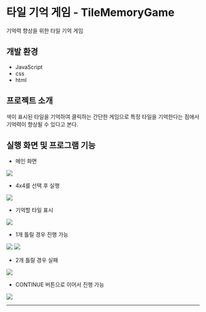 # 타일 기억 게임 - TileMemoryGame
기억력 향상을 위한 타일 기억 게임

## 개발 환경
+ JavaScript
+ css
+ html

## 프로젝트 소개
색이 표시된 타일을 기억하여 클릭하는 간단한 게임으로 특정 타일을 기억한다는 점에서 기억력이 향상될 수 있다고 본다.

## 실행 화면 및 프로그램 기능
+ 메인 화면
<img src="https://user-images.githubusercontent.com/50476562/168249204-38f8c001-8868-4e98-a074-3e461d30d61d.png"/>

+ 4x4를 선택 후 실행
<img src="https://user-images.githubusercontent.com/50476562/168249212-b286263e-3aa3-4326-9239-4da96fdef8c9.png"/>

+ 기억할 타일 표시
<img src="https://user-images.githubusercontent.com/50476562/168249214-de57f85b-518d-4685-9ba9-8772bf68b31c.png"/>

+ 1개 틀릴 경우 진행 가능
<div>
  <img src="https://user-images.githubusercontent.com/50476562/168249216-7e1d5c71-1943-4877-a49d-86532ccd5108.png"/>
  <img src="https://user-images.githubusercontent.com/50476562/168249219-97f4efd9-c69b-4263-bd4f-24a5d62c0ba9.png"/>
</div>

+ 2개 틀릴 경우 실패
<img src="https://user-images.githubusercontent.com/50476562/168249221-3b14478e-9ab1-400b-b9a0-27a54d454aac.png"/>

+ CONTINUE 버튼으로 이어서 진행 가능
<img src="https://user-images.githubusercontent.com/50476562/168249224-92e8aa16-1eda-4ec6-84c5-43841933c9e9.png"/>

---

